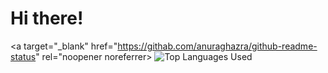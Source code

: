 # Hi there! 

<a target="_blank" href="https://githab.com/anuraghazra/github-readme-status" rel="noopener noreferrer>
	<img src="https://github-readme-stats.vercel.app/api/top-langs/?username=exkrae&layout=compact&langs_count=14&theme=vue-dark" alt="Top Languages Used" />
</a>
